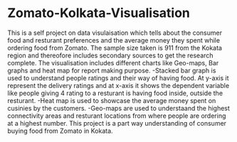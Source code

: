 # Zomato-Kolkata-Visualisation
This is a self project on data visulaisation which tells about the consumer food and resturant preferences and the average money they spent while ordering food from Zomato. The sample size taken is 911 from the Kokata region and thereofore includes secondary sources to get the research complete. 
The visualisation includes different charts like Geo-maps, Bar graphs and heat map for report making purpose. 
-Stacked bar graph is used to understand people ratings and their way of having food. At y-axis it represent the delivery ratings and at x-axis it shows the dependent variable like people giving 4 rating to a resturant is having food inside, outside the resturant.
-Heat map is used to showcase the average money spent on cusinies by the customers.
-Geo-maps are used to understaand the highest connectivity areas and resturant locations from where people are ordering at a highest number.
This project is a part way understanding of consumer buying food from Zomato in Kokata. 


